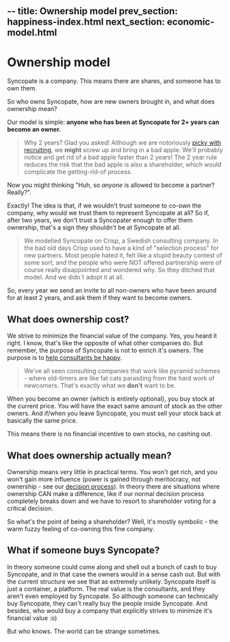 --
title: Ownership model
prev_section: happiness-index.html
next_section: economic-model.html
---

Ownership model
===============

Syncopate is a company. This means there are shares, and someone has to own them.

So who owns Syncopate, how are new owners brought in, and what does ownership mean?

Our model is simple: **anyone who has been at Syncopate for 2+ years can become an owner.**

> Why 2 years? Glad you asked! Although we are notoriously [picky with recruiting](recruiting.html), we **might** screw up and bring in a bad apple. We'll probably notice and get rid of a bad apple faster than 2 years! The 2 year rule reduces the risk that the bad apple is also a shareholder, which would complicate the getting-rid-of process.

Now you might thinking "Huh, so *anyone* is allowed to become a partner? Really?".

Exactly! The idea is that, if we wouldn't trust someone to co-own the company, why would we trust them to represent Syncopate at all? So if, after two years, we don't trust a Syncopater enough to offer them ownership, that's a sign they shouldn't be at Syncopate at all. 

> We modelled Syncopate on Crisp, a Swedish consulting company. In the bad old days Crisp used to have a kind of "selection process" for new partners. Most people hated it, felt like a stupid beauty contest of some sort, and the people who were NOT offered partnership were of course really disappointed and wondered why. So they ditched that model. And we didn`t adopt it at all.

So, every year we send an invite to all non-owners who have been around for at least 2 years, and ask them if they want to become owners.

What does ownership cost?
-------------------------

We strive to minimize the financial value of the company. Yes, you heard it right. I know, that's like the opposite of what other companies do. But remember, the purpose of Syncopate is not to enrich it's owners. The purpose is to [help consultants be happy](what-is-Syncopate.html).

> We've all seen consulting companies that work like pyramid schemes - where old-timers are like fat cats parasiting from the hard work of newcomers. That's exactly what we **don't** want to be.</rant>


When you become an owner (which is entirely optional), you buy stock at the current price. You will have the exact same amount of stock as the other owners. And if/when you leave Syncopate, you must sell your stock back at basically the same price. 

This means there is no financial incentive to own stocks, no cashing out.

What does ownership actually mean?
----------------------------------

Ownership means very little in practical terms. You won't get rich, and you won't gain more influence (power is gained through meritocracy, not ownership - see our [decision process](decisions.html)). In theory there are situations where ownership CAN make a difference, like if our normal decision process completely breaks down and we have to resort to shareholder voting for a critical decision. 

So what's the point of being a shareholder? Well, it's mostly symbolic - the warm fuzzy feeling of co-owning this fine company. 

What if someone buys Syncopate?
---------------------------

In theory someone could come along and shell out a bunch of cash to buy Syncopate, and in that case the owners would in a sense cash out. But with the current structure we see that as extremely unlikely. Syncopate itself is just a container, a platform. The real value is the consultants, and they aren't even employed by Syncopate. So although someone can technically buy Syncopate, they can't really buy the people inside Syncopate. And besides, who would buy a company that explicitly strives to minimize it's financial value :o)

But who knows. The world can be strange sometimes.


